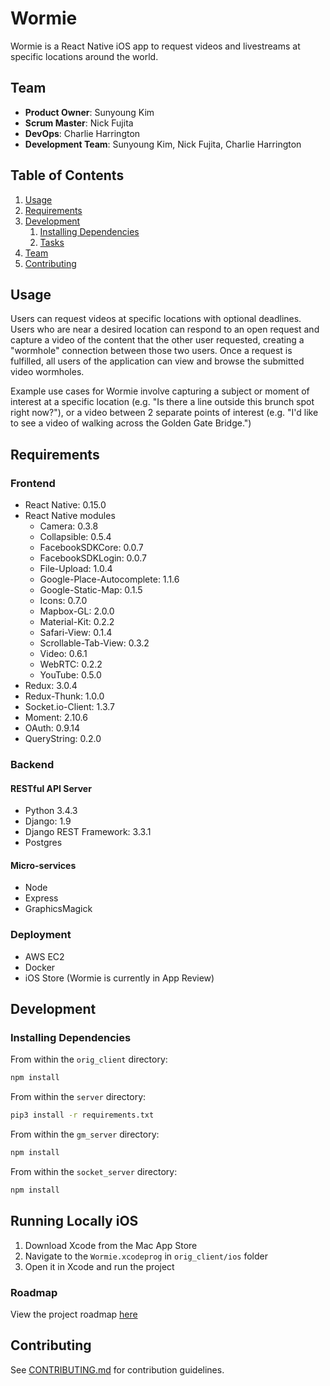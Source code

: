 # Wormie

Wormie is a React Native iOS app to request videos and livestreams at specific locations around the world.

## Team

- __Product Owner__: Sunyoung Kim
- __Scrum Master__: Nick Fujita
- __DevOps__: Charlie Harrington
- __Development Team__: Sunyoung Kim, Nick Fujita, Charlie Harrington

## Table of Contents

1. [Usage](#Usage)
2. [Requirements](#requirements)
3. [Development](#development)
	1. [Installing Dependencies](#installing-dependencies)
	2. [Tasks](#tasks)
4. [Team](#team)
5. [Contributing](#contributing)

## Usage

Users can request videos at specific locations with optional deadlines. Users who are near a desired location can respond to an open request and capture a video of the content that the other user requested, creating a "wormhole" connection between those two users. Once a request is fulfilled, all users of the application can view and browse the submitted video wormholes.

Example use cases for Wormie involve capturing a subject or moment of interest at a specific location (e.g. "Is there a line outside this brunch spot right now?"), or a video between 2 separate points of interest (e.g. "I'd like to see a video of walking across the Golden Gate Bridge.")

## Requirements

### Frontend

- React Native: 0.15.0
- React Native modules
  - Camera: 0.3.8
  - Collapsible: 0.5.4
  - FacebookSDKCore: 0.0.7
  - FacebookSDKLogin: 0.0.7
  - File-Upload: 1.0.4
  - Google-Place-Autocomplete: 1.1.6
  - Google-Static-Map: 0.1.5
  - Icons: 0.7.0
  - Mapbox-GL: 2.0.0
  - Material-Kit: 0.2.2
  - Safari-View: 0.1.4
  - Scrollable-Tab-View: 0.3.2
  - Video: 0.6.1
  - WebRTC: 0.2.2
  - YouTube: 0.5.0
- Redux: 3.0.4
- Redux-Thunk: 1.0.0
- Socket.io-Client: 1.3.7
- Moment: 2.10.6
- OAuth: 0.9.14
- QueryString: 0.2.0

### Backend

#### RESTful API Server
- Python 3.4.3
- Django: 1.9
- Django REST Framework: 3.3.1
- Postgres

#### Micro-services
- Node
- Express
- GraphicsMagick

### Deployment

- AWS EC2
- Docker
- iOS Store (Wormie is currently in App Review)

## Development

### Installing Dependencies

From within the `orig_client` directory:

```sh
npm install
```

From within the `server` directory:
```sh
pip3 install -r requirements.txt
```

From within the `gm_server` directory:
```sh
npm install
```

From within the `socket_server` directory:
```sh
npm install
```

## Running Locally iOS

1. Download Xcode from the Mac App Store
2. Navigate to the `Wormie.xcodeprog` in `orig_client/ios` folder
3. Open it in Xcode and run the project

### Roadmap

View the project roadmap [here](https://github.com/trusty-cd-rom/wormie/issues)


## Contributing

See [CONTRIBUTING.md](CONTRIBUTING.md) for contribution guidelines.
